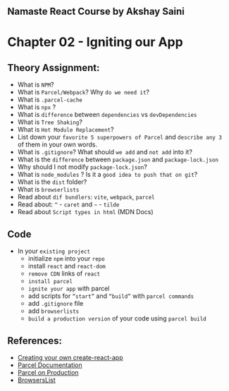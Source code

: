 ## Namaste React Course by Akshay Saini
# Chapter 02 - Igniting our App


## Theory Assignment:
- What is `NPM`?
- What is `Parcel/Webpack`? Why `do we need it`?
- What is `.parcel-cache`
- What is `npx` ?
- What is `difference` between `dependencies` vs `devDependencies`
- What is `Tree Shaking`?
- What is `Hot Module Replacement`?
- List down your `favorite 5 superpowers of Parcel` and `describe any 3` of them in your
own words.
- What is `.gitignore`? What should `we add` and `not add` into it?
- What is the `difference` between `package.json` and `package-lock.json`
- Why should I not modify `package-lock.json`?
- What is `node_modules` ? Is it a `good idea to push that on git`?
- What is the `dist` folder?
- What is `browserlists`
- Read about `dif bundlers`: `vite`, `webpack`, `parcel`
- Read about: `^` - `caret` and `~` - `tilde`
- Read about `Script types in html` (MDN Docs)


## Code
- In your `existing project`
    - initialize `npm` into your `repo`
    - install `react` and `react-dom`
    - `remove CDN` links of `react`
    - `install parcel`
    - `ignite your app` with parcel
    - add scripts for `“start”` and `“build”` with `parcel commands`
    - add `.gitignore` file
    - add `browserlists`
    - `build a production version` of your code using `parcel build`


## References:
- [Creating your own create-react-app](https://medium.com/@JedaiSaboteur/creating-a-react-app-from-scratch-f3c693b84658)
- [Parcel Documentation](https://parceljs.org/getting-started/webapp/)
- [Parcel on Production](https://parceljs.org/features/production/)
- [BrowsersList](https://browserslist.dev/)